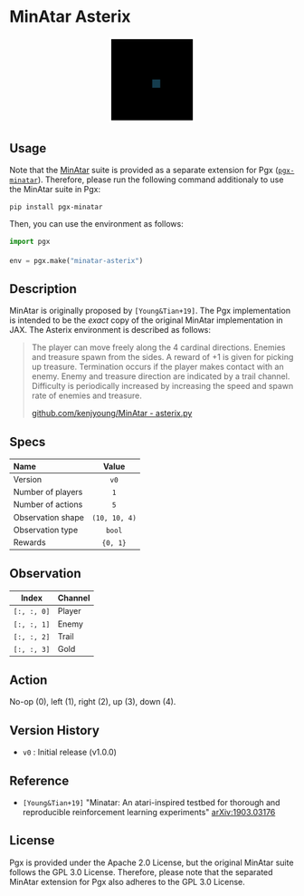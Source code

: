 # MinAtar Asterix

<p align="center">
<img src="https://raw.githubusercontent.com/sotetsuk/pgx/main/docs/assets/minatar-asterix.gif" width="30%">
</p>


## Usage

Note that the [MinAtar](https://github.com/kenjyoung/MinAtar) suite is provided as a separate extension for Pgx ([`pgx-minatar`](https://github.com/sotetsuk/pgx-minatar)). Therefore, please run the following command additionaly to use the MinAtar suite in Pgx:

```
pip install pgx-minatar
```

Then, you can use the environment as follows:

```py
import pgx

env = pgx.make("minatar-asterix")
```

## Description

MinAtar is originally proposed by `[Young&Tian+19]`. 
The Pgx implementation is intended to be the *exact* copy of the original MinAtar implementation in JAX. The Asterix environment is described as follows:

> The player can move freely along the 4 cardinal directions. Enemies and treasure spawn from the sides. A reward of
+1 is given for picking up treasure. Termination occurs if the player makes contact with an enemy. Enemy and
treasure direction are indicated by a trail channel. Difficulty is periodically increased by increasing the speed
and spawn rate of enemies and treasure. 
>
> [github.com/kenjyoung/MinAtar - asterix.py](https://github.com/kenjyoung/MinAtar/blob/master/minatar/environments/asterix.py)

## Specs

| Name | Value |
|:---|:----:|
| Version | `v0` |
| Number of players | `1` |
| Number of actions | `5` |
| Observation shape | `(10, 10, 4)` |
| Observation type | `bool` |
| Rewards | `{0, 1}` |

## Observation

| Index | Channel |
|:---:|:----|
| `[:, :, 0]` | Player |
| `[:, :, 1]` | Enemy |
| `[:, :, 2]` | Trail |
| `[:, :, 3]` | Gold |

## Action
No-op (0), left (1), right (2), up (3), down (4).

## Version History

- `v0` : Initial release (v1.0.0)

## Reference

- `[Young&Tian+19]` "Minatar: An atari-inspired testbed for thorough and reproducible reinforcement learning experiments" [arXiv:1903.03176](https://arxiv.org/abs/1903.03176)


## License

Pgx is provided under the Apache 2.0 License, but the original MinAtar suite follows the GPL 3.0 License. Therefore, please note that the separated MinAtar extension for Pgx also adheres to the GPL 3.0 License.